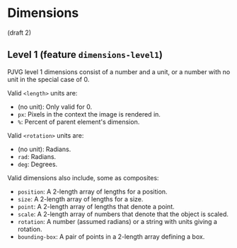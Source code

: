 # Dimensions
(draft 2)

## Level 1 (feature `dimensions-level1`)
PJVG level 1 dimensions consist of a number and a unit, or a number with no unit in the special case of 0.

Valid `<length>` units are:
- (no unit): Only valid for 0.
- `px`: Pixels in the context the image is rendered in.
- `%`: Percent of parent element's dimension.

Valid `<rotation>` units are:
- (no unit): Radians.
- `rad`: Radians.
- `deg`: Degrees.

Valid dimensions also include, some as composites:
- `position`: A 2-length array of lengths for a position.
- `size`: A 2-length array of lengths for a size.
- `point`: A 2-length array of lengths that denote a point.
- `scale`: A 2-length array of numbers that denote that the object is scaled.
- `rotation`: A number (assumed radians) or a string with units giving a rotation.
- `bounding-box`: A pair of points in a 2-length array defining a box.